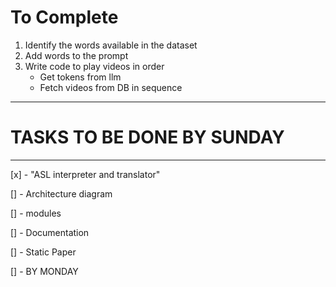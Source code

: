 # To Complete

1. Identify the words available in the dataset
2. Add words to the prompt
3. Write code to play videos in order
    - Get tokens from llm
    - Fetch videos from DB in sequence
---
# TASKS TO BE DONE BY SUNDAY
---

[x] - "ASL interpreter and translator"

[] - Architecture diagram

[] - modules

[] - Documentation

[] - Static Paper

[] - BY MONDAY
